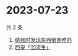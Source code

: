# 2023-07-23

共 2 条

<!-- BEGIN ZHIHUSEARCH -->
<!-- 最后更新时间 Sun Jul 23 2023 07:07:47 GMT+0800 (China Standard Time) -->
1. [结账时发现东西很贵咋办](https://www.zhihu.com/search?q=结账时发现东西很贵咋办)
1. [西安「回流生」](https://www.zhihu.com/search?q=西安「回流生」)
<!-- END ZHIHUSEARCH -->
